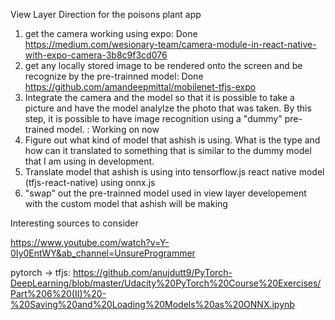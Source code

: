 View Layer Direction for the poisons plant app

1) get the camera working using expo: Done
https://medium.com/wesionary-team/camera-module-in-react-native-with-expo-camera-3b8c9f3cd076
2) get any locally stored image to be rendered onto the screen and be recognize by the pre-trainned model: Done
https://github.com/amandeepmittal/mobilenet-tfjs-expo
3) Integrate the camera and the model so that it is possible to take a picture and have the model analylze the photo that was taken.  By this step, it is possible to have image recognition using a "dummy" pre-trained model. : Working on now
4) Figure out what kind of model that ashish is using.  What is the type and how can it translated to something that is similar to the dummy model that I am using in development.
5) Translate  model that ashish is using into tensorflow.js react native model (tfjs-react-native) using onnx.js
6) "swap" out the pre-trainned model used in view layer developement with the custom model that ashish will be making


Interesting sources to consider


https://www.youtube.com/watch?v=Y-0Iy0EntWY&ab_channel=UnsureProgrammer


pytorch -> tfjs: https://github.com/anujdutt9/PyTorch-DeepLearning/blob/master/Udacity%20PyTorch%20Course%20Exercises/Part%206%20(II)%20-%20Saving%20and%20Loading%20Models%20as%20ONNX.ipynb
